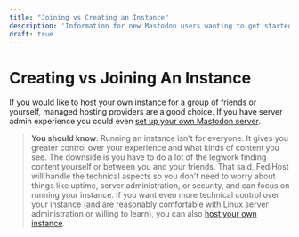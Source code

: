 ```yaml
---
title: "Joining vs Creating an Instance"
description: 'Information for new Mastodon users wanting to get started'
draft: true
---
```

Creating vs Joining An Instance 
===
If you would like to host your own instance for a group of friends or yourself,
managed hosting providers are a good choice. If you have server admin experience
you could even [set up your own Mastodon
server](/articles/thebasics/managed-hosting-vs-vps).

> **You should know**: Running an instance isn't for everyone. It gives you
> greater control over your experience and what kinds of content you see. The
> downside is you have to do a lot of the legwork finding content yourself or
> between you and your friends. That said, FediHost will handle the technical
> aspects so you don't need to worry about things like uptime, server
> administration, or security, and can focus on running your instance. If you
> want even more technical control over your instance (and are reasonably
> comfortable with Linux server administration or willing to learn), you can
> also [host your own
> instance](https://docs.joinmastodon.org/admin/prerequisites/).
